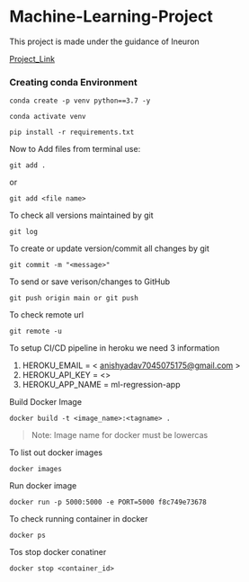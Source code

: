# Machine-Learning-Project
This project is made under the guidance of Ineuron

[Project_Link](https://github.com/avnyadav/machine_learning_project.git)

### Creating conda Environment

```
conda create -p venv python==3.7 -y
```
```
conda activate venv
```
```
pip install -r requirements.txt
```

Now to Add files from terminal use:

```
git add .
```
or 

```
git add <file name>
```

To check all versions maintained by git 
```
git log
```

To create or update version/commit all changes by git 
```
git commit -m "<message>"
```

To send or save verison/changes to GitHub
```
git push origin main or git push
```

To check remote url
```
git remote -u
```

To setup CI/CD pipeline in heroku we need 3 information
1. HEROKU_EMAIL = < anishyadav7045075175@gmail.com >
2. HEROKU_API_KEY = <>
3. HEROKU_APP_NAME = ml-regression-app

Build Docker Image
```
docker build -t <image_name>:<tagname> .
```
> Note: Image name for docker must be lowercas

To list out docker images
```
docker images
```
Run docker image
```
docker run -p 5000:5000 -e PORT=5000 f8c749e73678
```

To check running container in docker
```
docker ps
```

Tos stop docker conatiner
```
docker stop <container_id>
```
